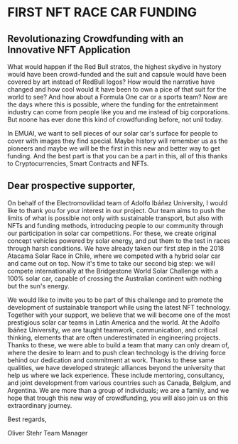 # FIRST NFT RACE CAR FUNDING


## Revolutionazing Crowdfunding with an Innovative NFT Application
What would happen if the Red Bull stratos, the highest skydive in hystory would have been crowd-funded and the suit and capsule would have been covered by art instead of RedBull logos? How would the narrative have changed and how cool would it have been to own a pice of that suit for the world to see? And how about a Formula One car or a sports team? Now are the days where this is possible, where the funding for the entretainment industry can come from people like you and me instead of big corporations. But noone has ever done this kind of crowdfunding before, not unil today.

In EMUAI, we want to sell pieces of our solar car's surface for people to cover with images they find special. Maybe history will remember us as the pioneers and maybe we will be the first in this new and better way to get funding. And the best part is that you can be a part in this, all of this thanks to Cryptocurrencies, Smart Contracts and NFTs.






## Dear prospective supporter,

On behalf of the Electromovilidad team of Adolfo Ibáñez University, I would like to thank you for your interest in our project. Our team aims to push the limits of what is possible not only with sustainable transport, but also with NFTs and funding methods, introducing people to our community through our participation in solar car competitions. For these, we create original concept vehicles powered by solar energy, and put them to the test in races through harsh conditions.
We have already taken our first step in the 2018 Atacama Solar Race in Chile, where we competed with a hybrid solar car and came out on top. Now it's time to take our second big step: we will compete internationally at the Bridgestone World Solar Challenge with a 100% solar car, capable of crossing the Australian continent with nothing but the sun's energy.

We would like to invite you to be part of this challenge and to promote the development of sustainable transport while using the latest NFT technology. Together with your support, we believe that we will become one of the most prestigious solar car teams in Latin America and the world. At the Adolfo Ibáñez University, we are taught teamwork, communication, and critical thinking, elements that are often underestimated in engineering projects. Thanks to these, we were able to build a team that many can only dream of, where the desire to learn and to push clean technology is the driving force behind our dedication and commitment at work. Thanks to these same qualities, we have developed strategic alliances beyond the university that help us where we lack experience. These include mentoring, consultancy, and joint development from various countries such as Canada, Belgium, and Argentina. We are more than a group of individuals; we are a family, and we hope that trough this new way of crowdfunding, you will also join us on this extraordinary journey.

Best regards,

Oliver Stehr
Team Manager
